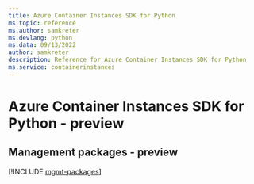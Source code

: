 ```yaml
---
title: Azure Container Instances SDK for Python
ms.topic: reference
ms.author: samkreter
ms.devlang: python
ms.data: 09/13/2022
author: samkreter
description: Reference for Azure Container Instances SDK for Python
ms.service: containerinstances
---
```

# Azure Container Instances SDK for Python - preview

## Management packages - preview
[!INCLUDE [mgmt-packages](container-instances-mgmt-index.md)]